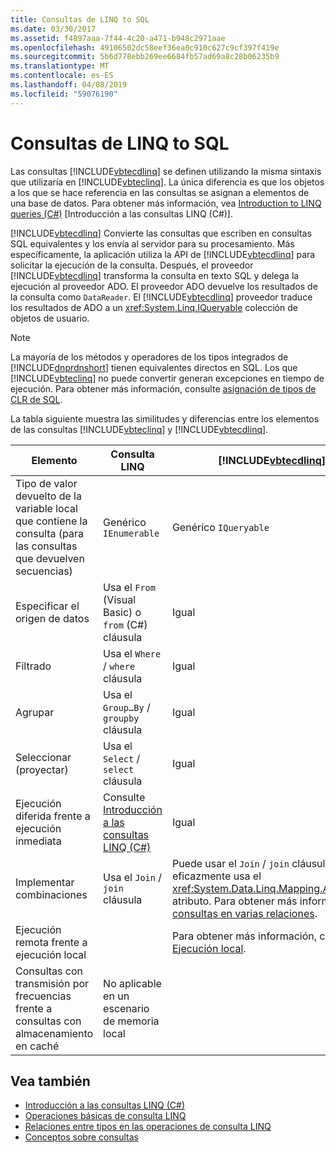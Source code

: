 ```yaml
---
title: Consultas de LINQ to SQL
ms.date: 03/30/2017
ms.assetid: f4897aaa-7f44-4c20-a471-b948c2971aae
ms.openlocfilehash: 49106502dc58eef36ea0c910c627c9cf397f419e
ms.sourcegitcommit: 5b6d778ebb269ee6684fb57ad69a8c28b06235b9
ms.translationtype: MT
ms.contentlocale: es-ES
ms.lasthandoff: 04/08/2019
ms.locfileid: "59076190"
---
```

# <a name="linq-to-sql-queries"></a>Consultas de LINQ to SQL
Las consultas [!INCLUDE[vbtecdlinq](../../../../../../includes/vbtecdlinq-md.md)] se definen utilizando la misma sintaxis que utilizaría en [!INCLUDE[vbteclinq](../../../../../../includes/vbteclinq-md.md)]. La única diferencia es que los objetos a los que se hace referencia en las consultas se asignan a elementos de una base de datos. Para obtener más información, vea [Introduction to LINQ queries (C#)](~/docs/csharp/programming-guide/concepts/linq/introduction-to-linq-queries.md) [Introducción a las consultas LINQ (C#)].  
  
 [!INCLUDE[vbtecdlinq](../../../../../../includes/vbtecdlinq-md.md)] Convierte las consultas que escriben en consultas SQL equivalentes y los envía al servidor para su procesamiento. Más específicamente, la aplicación utiliza la API de [!INCLUDE[vbtecdlinq](../../../../../../includes/vbtecdlinq-md.md)] para solicitar la ejecución de la consulta. Después, el proveedor [!INCLUDE[vbtecdlinq](../../../../../../includes/vbtecdlinq-md.md)] transforma la consulta en texto SQL y delega la ejecución al proveedor ADO. El proveedor ADO devuelve los resultados de la consulta como `DataReader`. El [!INCLUDE[vbtecdlinq](../../../../../../includes/vbtecdlinq-md.md)] proveedor traduce los resultados de ADO a un <xref:System.Linq.IQueryable> colección de objetos de usuario.  
  
> [!NOTE]
>  La mayoría de los métodos y operadores de los tipos integrados de [!INCLUDE[dnprdnshort](../../../../../../includes/dnprdnshort-md.md)] tienen equivalentes directos en SQL. Los que [!INCLUDE[vbteclinq](../../../../../../includes/vbteclinq-md.md)] no puede convertir generan excepciones en tiempo de ejecución. Para obtener más información, consulte [asignación de tipos de CLR de SQL](../../../../../../docs/framework/data/adonet/sql/linq/sql-clr-type-mapping.md).  
  
 La tabla siguiente muestra las similitudes y diferencias entre los elementos de las consultas [!INCLUDE[vbteclinq](../../../../../../includes/vbteclinq-md.md)] y [!INCLUDE[vbtecdlinq](../../../../../../includes/vbtecdlinq-md.md)].  
  
|Elemento|Consulta LINQ|[!INCLUDE[vbtecdlinq](../../../../../../includes/vbtecdlinq-md.md)] Consulta|  
|----------|----------------|----------------------------------------------------------------------|  
|Tipo de valor devuelto de la variable local que contiene la consulta (para las consultas que devuelven secuencias)|Genérico `IEnumerable`|Genérico `IQueryable`|  
|Especificar el origen de datos|Usa el `From` (Visual Basic) o `from` (C#) cláusula|Igual|  
|Filtrado|Usa el `Where` / `where` cláusula|Igual|  
|Agrupar|Usa el `Group…By` / `groupby` cláusula|Igual|  
|Seleccionar (proyectar)|Usa el `Select` / `select` cláusula|Igual|  
|Ejecución diferida frente a ejecución inmediata|Consulte [Introducción a las consultas LINQ (C#)](~/docs/csharp/programming-guide/concepts/linq/introduction-to-linq-queries.md)|Igual|  
|Implementar combinaciones|Usa el `Join` / `join` cláusula|Puede usar el `Join` / `join` cláusula, pero más eficazmente usa el <xref:System.Data.Linq.Mapping.AssociationAttribute> atributo. Para obtener más información, consulte [consultas en varias relaciones](../../../../../../docs/framework/data/adonet/sql/linq/querying-across-relationships.md).|  
|Ejecución remota frente a ejecución local||Para obtener más información, consulte [vs remotos. Ejecución local](../../../../../../docs/framework/data/adonet/sql/linq/remote-vs-local-execution.md).|  
|Consultas con transmisión por frecuencias frente a consultas con almacenamiento en caché|No aplicable en un escenario de memoria local||  
  
## <a name="see-also"></a>Vea también

- [Introducción a las consultas LINQ (C#)](~/docs/csharp/programming-guide/concepts/linq/introduction-to-linq-queries.md)
- [Operaciones básicas de consulta LINQ](~/docs/csharp/programming-guide/concepts/linq/basic-linq-query-operations.md)
- [Relaciones entre tipos en las operaciones de consulta LINQ](~/docs/csharp/programming-guide/concepts/linq/type-relationships-in-linq-query-operations.md)
- [Conceptos sobre consultas](../../../../../../docs/framework/data/adonet/sql/linq/query-concepts.md)
